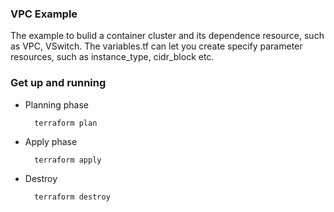 ### VPC Example

The example to bulid a container cluster and its dependence resource, such as VPC, VSwitch. The variables.tf can let you create specify parameter resources, such as instance_type, cidr_block etc.

### Get up and running

* Planning phase

		terraform plan 

* Apply phase

		terraform apply 


* Destroy 

		terraform destroy